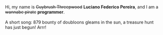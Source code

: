 Hi, my name is ~~Guybrush Threepwood~~ **Luciano Federico Pereira**, and I am a ~~wannabe pirate~~ **programmer**.<br><br>A short song: 879 bounty of doubloons gleams in the sun, a treasure hunt has just begun! Arrr!
